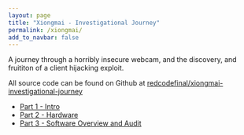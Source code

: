 ```yaml
---
layout: page
title: "Xiongmai - Investigational Journey"
permalink: /xiongmai/
add_to_navbar: false
---
```


A journey through a horribly insecure webcam, and the discovery, and fruititon of a client hijacking exploit.

All source code can be found on Github at [redcodefinal/xiongmai-investigational-journey](https://github.com/redcodefinal/xiongmai-investigational-journey)

 * [Part 1 - Intro](/xiongmai/1)
 * [Part 2 - Hardware](/xiongmai/2)
 * [Part 3 - Software Overview and Audit](/xiongmai/3)